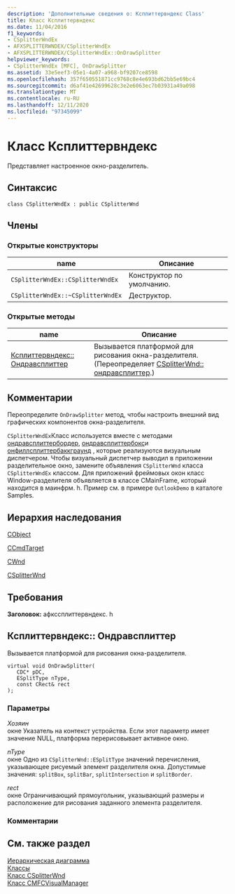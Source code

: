 ```yaml
---
description: 'Дополнительные сведения о: Ксплиттервндекс Class'
title: Класс Ксплиттервндекс
ms.date: 11/04/2016
f1_keywords:
- CSplitterWndEx
- AFXSPLITTERWNDEX/CSplitterWndEx
- AFXSPLITTERWNDEX/CSplitterWndEx::OnDrawSplitter
helpviewer_keywords:
- CSplitterWndEx [MFC], OnDrawSplitter
ms.assetid: 33e5eef3-05e1-4a07-a968-bf9207ce8598
ms.openlocfilehash: 357f650551871cc9768c8e4e693bd62bb5e69bc4
ms.sourcegitcommit: d6af41e42699628c3e2e6063ec7b03931a49a098
ms.translationtype: MT
ms.contentlocale: ru-RU
ms.lasthandoff: 12/11/2020
ms.locfileid: "97345099"
---
```

# <a name="csplitterwndex-class"></a>Класс Ксплиттервндекс

Представляет настроенное окно-разделитель.

## <a name="syntax"></a>Синтаксис

```
class CSplitterWndEx : public CSplitterWnd
```

## <a name="members"></a>Члены

### <a name="public-constructors"></a>Открытые конструкторы

|name|Описание|
|----------|-----------------|
|`CSplitterWndEx::CSplitterWndEx`|Конструктор по умолчанию.|
|`CSplitterWndEx::~CSplitterWndEx`|Деструктор.|

### <a name="public-methods"></a>Открытые методы

|name|Описание|
|----------|-----------------|
|[Ксплиттервндекс:: Ондравсплиттер](#ondrawsplitter)|Вызывается платформой для рисования окна-разделителя. (Переопределяет [CSplitterWnd:: ондравсплиттер](csplitterwnd-class.md#ondrawsplitter).)|

## <a name="remarks"></a>Комментарии

Переопределите `OnDrawSplitter` метод, чтобы настроить внешний вид графических компонентов окна-разделителя.

`CSplitterWndEx`Класс используется вместе с методами [ондравсплиттербордер](cmfcvisualmanager-class.md#ondrawsplitterborder), [ондравсплиттербокс](cmfcvisualmanager-class.md#ondrawsplitterbox)и [онфиллсплиттербаккграунд](cmfcvisualmanager-class.md#onfillsplitterbackground) , которые реализуются визуальным диспетчером. Чтобы визуальный диспетчер выводил в приложении разделительное окно, замените объявления `CSplitterWnd` класса `CSplitterWndEx` классом. Для приложений фреймовых окон класс Window-разделителя объявляется в классе CMainFrame, который находится в маинфрм. h. Пример см. в примере `OutlookDemo` в каталоге Samples.

## <a name="inheritance-hierarchy"></a>Иерархия наследования

[CObject](cobject-class.md)

[CCmdTarget](ccmdtarget-class.md)

[CWnd](cwnd-class.md)

[CSplitterWnd](csplitterwnd-class.md)

## <a name="requirements"></a>Требования

**Заголовок:** афкссплиттервндекс. h

## <a name="csplitterwndexondrawsplitter"></a><a name="ondrawsplitter"></a> Ксплиттервндекс:: Ондравсплиттер

Вызывается платформой для рисования окна-разделителя.

```
virtual void OnDrawSplitter(
   CDC* pDC,
   ESplitType nType,
   const CRect& rect
);
```

### <a name="parameters"></a>Параметры

*Хозяин*<br/>
окне Указатель на контекст устройства. Если этот параметр имеет значение NULL, платформа перерисовывает активное окно.

*nType*<br/>
окне Одно из `CSplitterWnd::ESplitType` значений перечисления, указывающее рисуемый элемент разделителя окна. Допустимые значения: `splitBox`, `splitBar`, `splitIntersection` и `splitBorder`.

*rect*<br/>
окне Ограничивающий прямоугольник, указывающий размеры и расположение для рисования заданного элемента разделителя.

### <a name="remarks"></a>Комментарии

## <a name="see-also"></a>См. также раздел

[Иерархическая диаграмма](../hierarchy-chart.md)<br/>
[Классы](mfc-classes.md)<br/>
[Класс CSplitterWnd](csplitterwnd-class.md)<br/>
[Класс CMFCVisualManager](cmfcvisualmanager-class.md)
